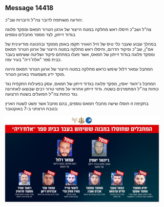 ## Message 14418

הודעה משותפת לדובר צה"ל ודוברות שב"כ:

צה"ל ושב"כ חיסלו ראש מחלקה במטה הייצור של ארגון הטרור חמאס ומפקד פלוגה בגדוד זייתון, לצד מספר מחבלים נוספים

במהלך שבוע שעבר כלי טיס של חיל האוויר תקפו באופן ממוקד ובהכוונה מודיעינית של אמ"ן, שב"כ ופיקוד הדרום, וחיסלו ראש מחלקה במטה הייצור של ארגון הטרור חמאס ומפקד פלוגה בגדוד זייתון של חמאס, אשר פעלו במתחם פיקוד ושליטה ששימש בעבר כבית ספר "אלח׳ריה" בעיר עזה.

המחבל עמאר דלול שימש כראש מחלקה במטה הייצור של ארגון הטרור חמאס והיווה מוקד ידע משמעותי בארגון הטרור. 

המחבל ג'יהאד יאסין, מפקד פלוגה בגדוד זייתון של חמאס, עסק בפעילות התקפית נגד כוחות צה״ל המתמרנים בשטח.
גדוד זייתון אחראי על מתווי טרור רבים שבוצעו לאחרונה נגד כוחות צה״ל הפועלים בשטח הרצועה.

בתקיפה זו חוסלו שישה מחבלי חמאס נוספים, בהם מחבל אשר פשט לשטח הארץ בטבח הרצחני ב-7 באוקטובר:

![Photo](14418/14418_photo.jpg)
